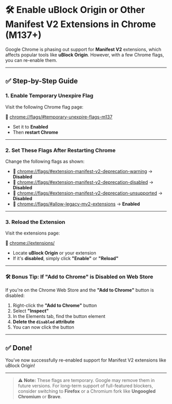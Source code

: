 # 🛠️ Enable uBlock Origin or Other Manifest V2 Extensions in Chrome (M137+)

Google Chrome is phasing out support for **Manifest V2** extensions, which affects popular tools like **uBlock Origin**. However, with a few Chrome flags, you can re-enable them.

---

## ✅ Step-by-Step Guide

### 1. Enable Temporary Unexpire Flag

Visit the following Chrome flag page:

🔗 [chrome://flags/#temporary-unexpire-flags-m137](chrome://flags/#temporary-unexpire-flags-m137)

- Set it to **Enabled**
- Then **restart Chrome**

---

### 2. Set These Flags After Restarting Chrome

Change the following flags as shown:

- 🔗 [chrome://flags/#extension-manifest-v2-deprecation-warning](chrome://flags/#extension-manifest-v2-deprecation-warning) → **Disabled**
- 🔗 [chrome://flags/#extension-manifest-v2-deprecation-disabled](chrome://flags/#extension-manifest-v2-deprecation-disabled) → **Disabled**
- 🔗 [chrome://flags/#extension-manifest-v2-deprecation-unsupported](chrome://flags/#extension-manifest-v2-deprecation-unsupported) → **Disabled**
- 🔗 [chrome://flags/#allow-legacy-mv2-extensions](chrome://flags/#allow-legacy-mv2-extensions) → **Enabled**

---

### 3. Reload the Extension

Visit the extensions page:

🔗 [chrome://extensions/](chrome://extensions/)

- Locate **uBlock Origin** or your extension
- If it's **disabled**, simply click **"Enable"** or **"Reload"**

---

### 🛠️ Bonus Tip: If "Add to Chrome" is Disabled on Web Store

If you're on the Chrome Web Store and the **"Add to Chrome"** button is disabled:

1. Right-click the **"Add to Chrome"** button
2. Select **"Inspect"**
3. In the Elements tab, find the button element
4. **Delete the `disabled` attribute**
5. You can now click the button

---

## ✅ Done!

You’ve now successfully re-enabled support for Manifest V2 extensions like uBlock Origin!

---

> ⚠️ **Note:** These flags are temporary. Google may remove them in future versions. For long-term support of full-featured blockers, consider switching to **Firefox** or a Chromium fork like **Ungoogled Chromium** or **Brave**.
